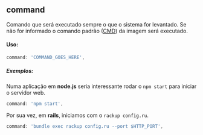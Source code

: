## command

Comando que será executado sempre o que o sistema for levantado. Se não for informado o comando padrão ([CMD](https://docs.docker.com/reference/builder/#cmd)) da imagem será executado.

#### Uso:
```js
command: 'COMMAND_GOES_HERE',
```

##### Exemplos:

Numa aplicação em __node.js__ seria interessante rodar o `npm start` para iniciar o servidor web.
```js
command: 'npm start',
```

Por sua vez, em __rails__, iniciamos com o `rackup config.ru`.
```js
command: 'bundle exec rackup config.ru --port $HTTP_PORT',
```

